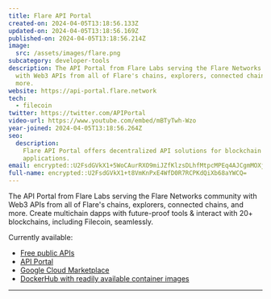 ```yaml
---
title: Flare API Portal
created-on: 2024-04-05T13:18:56.133Z
updated-on: 2024-04-05T13:18:56.169Z
published-on: 2024-04-05T13:18:56.214Z
image:
  src: /assets/images/flare.png
subcategory: developer-tools
description: The API Portal from Flare Labs serving the Flare Networks community
  with Web3 APIs from all of Flare's chains, explorers, connected chains, and
  more.
website: https://api-portal.flare.network
tech:
  - filecoin
twitter: https://twitter.com/APIPortal
video-url: https://www.youtube.com/embed/mBTyTwh-Wzo
year-joined: 2024-04-05T13:18:56.264Z
seo:
  description:
    Flare API Portal offers decentralized API solutions for blockchain
    applications.
email: encrypted::U2FsdGVkX1+5WoCAurRXO9miJZfKlzsDLhfMtpcMPEq4AJCgmMOXjKaMIVU2C5yB
full-name: encrypted::U2FsdGVkX1+t8VmKnPxE4WfD0R7RCPKdQiXb68aYWCQ=
---
```


The API Portal from Flare Labs serving the Flare Networks community with Web3 APIs from all of Flare's chains, explorers, connected chains, and more. Create multichain dapps with future-proof tools & interact with 20+ blockchains, including Filecoin, seamlessly.

Currently available:

- [Free public APIs](https://docs.flare.network/dev/reference/network-config/#connected-networks)
- [API Portal](https://api-portal.flare.network/apis)
- [Google Cloud Marketplace](https://console.cloud.google.com/marketplace/product/flare-public/api-portal-flare-network)
- [DockerHub with readily available container images](https://hub.docker.com/u/flarefoundation)

---
